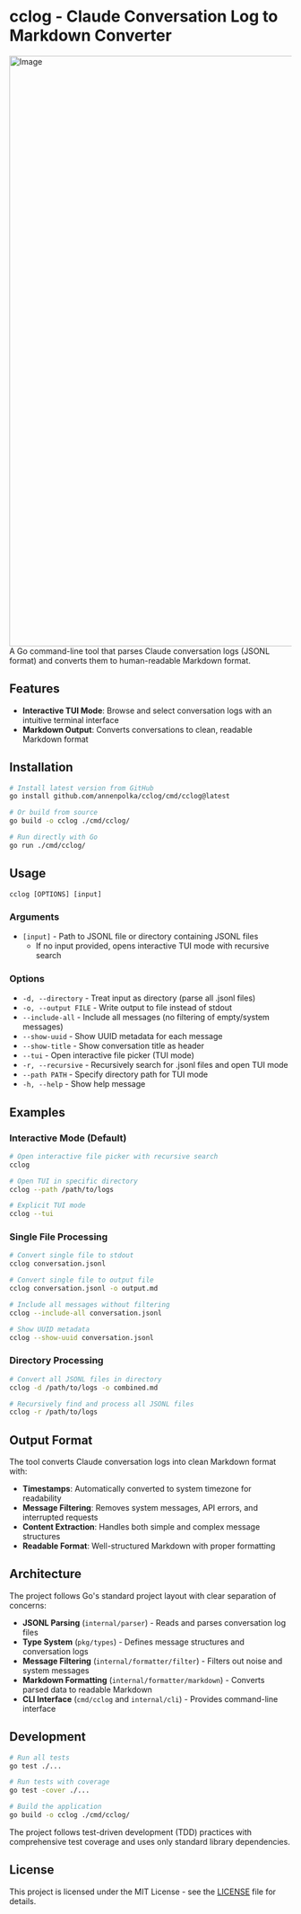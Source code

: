 # cclog - Claude Conversation Log to Markdown Converter

<img width="1620" height="1052" alt="Image" src="https://github.com/user-attachments/assets/fd7c3707-1fb3-4831-847e-f2f2bf9c0b2d" />A Go command-line tool that parses Claude conversation logs (JSONL format) and converts them to human-readable Markdown format.

## Features

- **Interactive TUI Mode**: Browse and select conversation logs with an intuitive terminal interface
- **Markdown Output**: Converts conversations to clean, readable Markdown format

## Installation

```bash
# Install latest version from GitHub
go install github.com/annenpolka/cclog/cmd/cclog@latest

# Or build from source
go build -o cclog ./cmd/cclog/

# Run directly with Go
go run ./cmd/cclog/
```

## Usage

```
cclog [OPTIONS] [input]
```

### Arguments

- `[input]` - Path to JSONL file or directory containing JSONL files
  - If no input provided, opens interactive TUI mode with recursive search

### Options

- `-d, --directory` - Treat input as directory (parse all .jsonl files)
- `-o, --output FILE` - Write output to file instead of stdout
- `--include-all` - Include all messages (no filtering of empty/system messages)
- `--show-uuid` - Show UUID metadata for each message
- `--show-title` - Show conversation title as header
- `--tui` - Open interactive file picker (TUI mode)
- `-r, --recursive` - Recursively search for .jsonl files and open TUI mode
- `--path PATH` - Specify directory path for TUI mode
- `-h, --help` - Show help message

## Examples

### Interactive Mode (Default)
```bash
# Open interactive file picker with recursive search
cclog

# Open TUI in specific directory
cclog --path /path/to/logs

# Explicit TUI mode
cclog --tui
```

### Single File Processing
```bash
# Convert single file to stdout
cclog conversation.jsonl

# Convert single file to output file
cclog conversation.jsonl -o output.md

# Include all messages without filtering
cclog --include-all conversation.jsonl

# Show UUID metadata
cclog --show-uuid conversation.jsonl
```

### Directory Processing
```bash
# Convert all JSONL files in directory
cclog -d /path/to/logs -o combined.md

# Recursively find and process all JSONL files
cclog -r /path/to/logs
```

## Output Format

The tool converts Claude conversation logs into clean Markdown format with:

- **Timestamps**: Automatically converted to system timezone for readability
- **Message Filtering**: Removes system messages, API errors, and interrupted requests
- **Content Extraction**: Handles both simple and complex message structures
- **Readable Format**: Well-structured Markdown with proper formatting

## Architecture

The project follows Go's standard project layout with clear separation of concerns:

- **JSONL Parsing** (`internal/parser`) - Reads and parses conversation log files
- **Type System** (`pkg/types`) - Defines message structures and conversation logs
- **Message Filtering** (`internal/formatter/filter`) - Filters out noise and system messages
- **Markdown Formatting** (`internal/formatter/markdown`) - Converts parsed data to readable Markdown
- **CLI Interface** (`cmd/cclog` and `internal/cli`) - Provides command-line interface

## Development

```bash
# Run all tests
go test ./...

# Run tests with coverage
go test -cover ./...

# Build the application
go build -o cclog ./cmd/cclog/
```

The project follows test-driven development (TDD) practices with comprehensive test coverage and uses only standard library dependencies.

## License

This project is licensed under the MIT License - see the [LICENSE](LICENSE) file for details.
